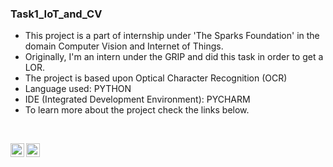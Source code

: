### Task1_IoT_and_CV

- This project is a part of internship under 'The Sparks Foundation' in the domain Computer Vision and Internet of Things. 
- Originally, I'm an intern under the GRIP and did this task in order to get a LOR.
- The project is based upon Optical Character Recognition (OCR)
- Language used: PYTHON
- IDE (Integrated Development Environment): PYCHARM
- To learn more about the project check the links below.

<br />

[<img align="left" alt="codeSTACKr | YouTube" width="22px" src="https://cdn.jsdelivr.net/npm/simple-icons@v3/icons/youtube.svg" />][youtube]
[<img align="left" alt="codeSTACKr | LinkedIn" width="22px" src="https://github.com/NANDINI-SAKHARE/devicon/blob/master/icons/linkedin/linkedin-original.svg" />][linkedin]

<br />

</details>

[youtube]: https://youtu.be/zOJNgAdiPEE
[linkedin]: https://www.linkedin.com/posts/nandini-sakhare-950a47209_computervisionandiot-contentdevelopment-gripaugust21-activity-6833740273164587008-VaHI
